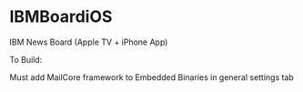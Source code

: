# IBMBoardiOS
IBM News Board (Apple TV + iPhone App)

To Build:

Must add MailCore framework to Embedded Binaries in general settings tab
